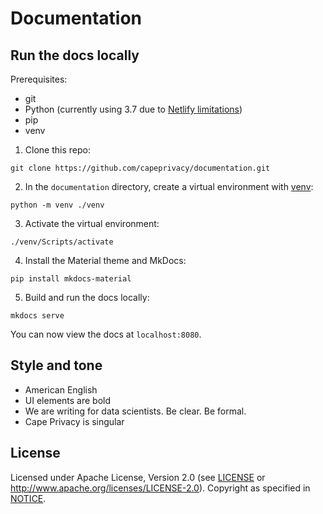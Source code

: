 # Documentation

## Run the docs locally

Prerequisites:

* git
* Python (currently using 3.7 due to [Netlify limitations](https://github.com/netlify/build-image/blob/xenial/included_software.md))
* pip
* venv

1. Clone this repo:

```
git clone https://github.com/capeprivacy/documentation.git
```

2. In the `documentation` directory, create a virtual environment with [venv](https://docs.python.org/3/library/venv.html#module-venv):

```
python -m venv ./venv
```

3. Activate the virtual environment:

```
./venv/Scripts/activate
```

4. Install the Material theme and MkDocs:

```
pip install mkdocs-material
```

5. Build and run the docs locally:

```
mkdocs serve
```

You can now view the docs at `localhost:8080`.

## Style and tone

* American English
* UI elements are bold
* We are writing for data scientists. Be clear. Be formal.
* Cape Privacy is singular

## License

Licensed under Apache License, Version 2.0 (see [LICENSE](./LICENSE) or http://www.apache.org/licenses/LICENSE-2.0). Copyright as specified in [NOTICE](./NOTICE).